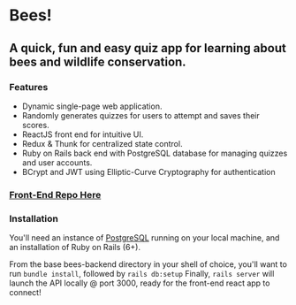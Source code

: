 # Bees!

## A quick, fun and easy quiz app for learning about bees and wildlife conservation.

### Features
* Dynamic single-page web application.
* Randomly generates quizzes for users to attempt and saves their scores.
* ReactJS front end for intuitive UI.
* Redux & Thunk for centralized state control.
* Ruby on Rails back end with PostgreSQL database for managing quizzes and user accounts.
* BCrypt and JWT using Elliptic-Curve Cryptography for authentication

### [Front-End Repo Here](https://github.com/FrankGerold/bees-frontend "Bees Front-End")

### Installation
You'll need an instance of [PostgreSQL](https://www.postgresql.org/download/) running on your local machine,
and an installation of Ruby on Rails (6+).

From the base bees-backend directory in your shell of choice, you'll want to run `bundle install`, followed by `rails db:setup`
Finally, `rails server` will launch the API locally @ port 3000, ready for the front-end react app to connect!
